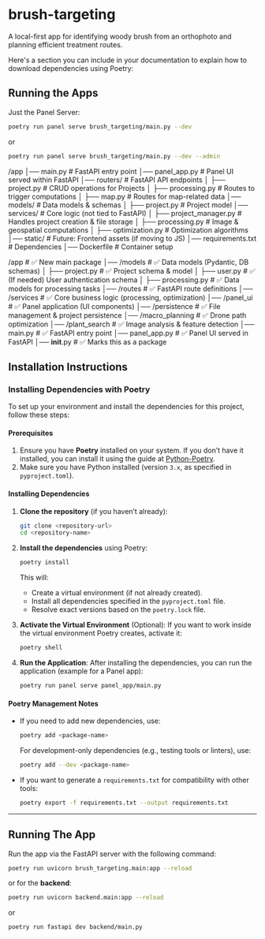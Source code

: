 # brush-targeting
A local-first app for identifying woody brush from an orthophoto and planning efficient treatment routes.

Here's a section you can include in your documentation to explain how to download dependencies using Poetry:


## Running the Apps

Just the Panel Server:
```bash
poetry run panel serve brush_targeting/main.py --dev
```

or 

```bash
poetry run panel serve brush_targeting/main.py --dev --admin
```

/app
│── main.py               # FastAPI entry point
│── panel_app.py          # Panel UI served within FastAPI
│── routers/              # FastAPI API endpoints
│   ├── project.py        # CRUD operations for Projects
│   ├── processing.py     # Routes to trigger computations
│   ├── map.py            # Routes for map-related data
│── models/               # Data models & schemas
│   ├── project.py        # Project model
│── services/             # Core logic (not tied to FastAPI)
│   ├── project_manager.py  # Handles project creation & file storage
│   ├── processing.py       # Image & geospatial computations
│   ├── optimization.py     # Optimization algorithms
│── static/               # Future: Frontend assets (if moving to JS)
│── requirements.txt      # Dependencies
│── Dockerfile            # Container setup


/app                     # ✅ New main package
│── /models              # ✅ Data models (Pydantic, DB schemas)
│   ├── project.py       # ✅ Project schema & model
│   ├── user.py          # ✅ (If needed) User authentication schema
│   ├── processing.py    # ✅ Data models for processing tasks
│── /routes              # ✅ FastAPI route definitions
│── /services            # ✅ Core business logic (processing, optimization)
│── /panel_ui            # ✅ Panel application (UI components)
│── /persistence         # ✅ File management & project persistence
│── /macro_planning      # ✅ Drone path optimization
│── /plant_search        # ✅ Image analysis & feature detection
│── main.py              # ✅ FastAPI entry point
│── panel_app.py         # ✅ Panel UI served in FastAPI
│── __init__.py          # ✅ Marks this as a package



## Installation Instructions
### Installing Dependencies with Poetry

To set up your environment and install the dependencies for this project, follow these steps:

#### Prerequisites
1. Ensure you have **Poetry** installed on your system. If you don’t have it installed, you can install it using the guide at [Python-Poetry](https://python-poetry.org/docs/#installation).
2. Make sure you have Python installed (version `3.x`, as specified in `pyproject.toml`).

#### Installing Dependencies
1. **Clone the repository** (if you haven’t already):
   ```bash
   git clone <repository-url>
   cd <repository-name>
   ```

2. **Install the dependencies** using Poetry:
   ```bash
   poetry install
   ```
   This will:
   - Create a virtual environment (if not already created).
   - Install all dependencies specified in the `pyproject.toml` file.
   - Resolve exact versions based on the `poetry.lock` file.

3. **Activate the Virtual Environment** (Optional):
   If you want to work inside the virtual environment Poetry creates, activate it:
   ```bash
   poetry shell
   ```

4. **Run the Application**:
   After installing the dependencies, you can run the application (example for a Panel app):
   ```bash
   poetry run panel serve panel_app/main.py
   ```


#### Poetry Management Notes
- If you need to add new dependencies, use:
  ```bash
  poetry add <package-name>
  ```
  For development-only dependencies (e.g., testing tools or linters), use:
  ```bash
  poetry add --dev <package-name>
  ```

- If you want to generate a `requirements.txt` for compatibility with other tools:
  ```bash
  poetry export -f requirements.txt --output requirements.txt
  ```

---
 
## Running The App
Run the app via the FastAPI server with the following command:

```bash
poetry run uvicorn brush_targeting.main:app --reload
```

or for the **backend**:

```bash
poetry run uvicorn backend.main:app --reload
```

or

```bash
poetry run fastapi dev backend/main.py
```
